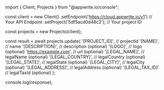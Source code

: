 import { Client, Projects } from "@appwrite.io/console";

const client = new Client()
    .setEndpoint('https://cloud.appwrite.io/v1') // Your API Endpoint
    .setProject('5df5acd0d48c2'); // Your project ID

const projects = new Projects(client);

const result = await projects.update(
    '[PROJECT_ID]', // projectId
    '[NAME]', // name
    '[DESCRIPTION]', // description (optional)
    '[LOGO]', // logo (optional)
    'https://example.com', // url (optional)
    '[LEGAL_NAME]', // legalName (optional)
    '[LEGAL_COUNTRY]', // legalCountry (optional)
    '[LEGAL_STATE]', // legalState (optional)
    '[LEGAL_CITY]', // legalCity (optional)
    '[LEGAL_ADDRESS]', // legalAddress (optional)
    '[LEGAL_TAX_ID]' // legalTaxId (optional)
);

console.log(response);
